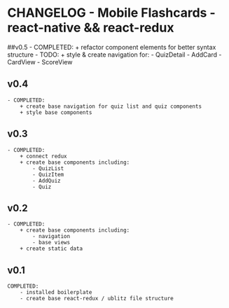 # CHANGELOG - Mobile Flashcards - react-native && react-redux  

##v0.5
	- COMPLETED:
		+ refactor component elements for better syntax structure
	- TODO:
		+ style & create navigation for:
			- QuizDetail
			- AddCard
			- CardView
			- ScoreView
		

## v0.4
	- COMPLETED:
		+ create base navigation for quiz list and quiz components
		+ style base components 

## v0.3

	
	- COMPLETED:
		+ connect redux
		+ create base components including:
			- QuizList
			- QuizItem
			- AddQuiz
			- Quiz

## v0.2
	- COMPLETED:
		+ create base components including:
			- navigation
			- base views
		+ create static data

## v0.1 
	COMPLETED:
		- installed boilerplate
		- create base react-redux / ublitz file structure